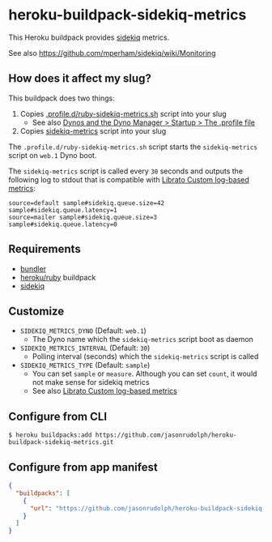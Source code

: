 # heroku-buildpack-sidekiq-metrics

This Heroku buildpack provides [sidekiq](https://github.com/mperham/sidekiq) metrics.

See also https://github.com/mperham/sidekiq/wiki/Monitoring

## How does it affect my slug?

This buildpack does two things:

1. Copies [.profile.d/ruby-sidekiq-metrics.sh](https://github.com/feedforce/heroku-buildpack-sidekiq-metrics/blob/master/.profile.d/ruby-sidekiq-metrics.sh) script into your slug
    * See also [Dynos and the Dyno Manager > Startup > The .profile file](https://devcenter.heroku.com/articles/dynos#the-profile-file)
1. Copies [sidekiq-metrics](https://github.com/feedforce/heroku-buildpack-sidekiq-metrics/blob/master/sidekiq-metrics) script into your slug

The `.profile.d/ruby-sidekiq-metrics.sh` script starts the `sidekiq-metrics` script on `web.1` Dyno boot.

The `sidekiq-metrics` script is called every `30` seconds and outputs the following log to stdout that is compatible with [Librato Custom log-based metrics](https://devcenter.heroku.com/articles/librato#custom-log-based-metrics):

```
source=default sample#sidekiq.queue.size=42 sample#sidekiq.queue.latency=1
source=mailer sample#sidekiq.queue.size=3 sample#sidekiq.queue.latency=0
```

## Requirements

* [bundler](https://github.com/rubygems/bundler)
* [heroku/ruby](https://github.com/heroku/heroku-buildpack-ruby) buildpack
* [sidekiq](https://github.com/mperham/sidekiq)

## Customize

* `SIDEKIQ_METRICS_DYNO` (Default: `web.1`)
    * The Dyno name which the `sidekiq-metrics` script boot as daemon
* `SIDEKIQ_METRICS_INTERVAL` (Default: `30`)
    * Polling interval (seconds) which the `sidekiq-metrics` script is called
* `SIDEKIQ_METRICS_TYPE` (Default: `sample`)
    * You can set `sample` or `measure`. Although you can set `count`, it would not make sense for sidekiq metrics
    * See also [Librato Custom log-based metrics](https://devcenter.heroku.com/articles/librato#custom-log-based-metrics)

## Configure from CLI

```
$ heroku buildpacks:add https://github.com/jasonrudolph/heroku-buildpack-sidekiq-metrics.git
```

## Configure from app manifest

```json
{
  "buildpacks": [
    {
      "url": "https://github.com/jasonrudolph/heroku-buildpack-sidekiq-metrics.git"
    }
  ]
}
```
